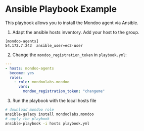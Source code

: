 # Ansible Playbook Example

This playbook allows you to install the Mondoo agent via Ansible.

1. Adapt the ansible hosts inventory. Add your host to the group.

```
[mondoo-agents]
54.172.7.243  ansible_user=ec2-user
```

2. Change the `mondoo_registration_token` in `playbook.yml`:

```yaml
---
- hosts: mondoo-agents
  become: yes
  roles:
    - role: mondoolabs.mondoo
      vars:
        mondoo_registration_token: "changeme"
```

3. Run the playbook with the local hosts file

```bash
# download mondoo role
ansible-galaxy install mondoolabs.mondoo
# apply the playbook
ansible-playbook -i hosts playbook.yml
```